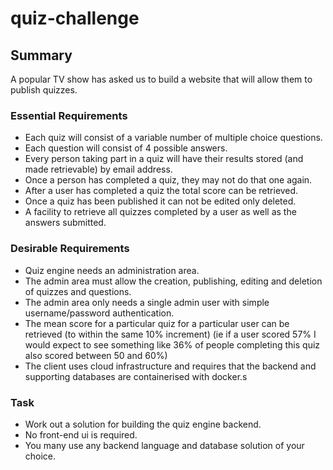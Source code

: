 # quiz-challenge

## Summary
A popular TV show has asked us to build a website that will allow them to publish quizzes. 

### Essential Requirements

* Each quiz will consist of a variable number of multiple choice questions.
* Each question will consist of 4 possible answers.
* Every person taking part in a quiz will have their results stored (and made retrievable) by email address.
* Once a person has completed a quiz, they may not do that one again.
* After a user has completed a quiz the total score can be retrieved.
* Once a quiz has been published it can not be edited only deleted.
* A facility to retrieve all quizzes completed by a user as well as the answers submitted.

### Desirable Requirements
* Quiz engine needs an administration area. 
* The admin area must allow the creation, publishing, editing and deletion of quizzes and questions.
* The admin area only needs a single admin user with simple username/password authentication.
* The mean score for a particular quiz for a particular user can be retrieved (to within the same 10% increment)
(ie if a user scored 57% I would expect to see something like 36% of people completing this quiz also scored between 50 and 60%)
* The client uses cloud infrastructure and requires that the backend and supporting databases are containerised with docker.s

### Task 

* Work out a solution for building the quiz engine backend. 
* No front-end ui is required. 
* You many use any backend language and database solution of your choice. 
